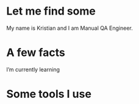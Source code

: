 # Let me find some 

My name is Kristian and I am Manual QA Engineer.

# A few facts

I’m currently learning

# Some tools I use

<!---
krispolic/krispolic is a ✨ special ✨ repository because its `README.md` (this file) appears on your GitHub profile.
You can click the Preview link to take a look at your changes.
--->
